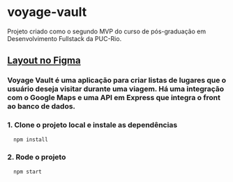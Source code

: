 # voyage-vault

Projeto criado como o segundo MVP do curso de pós-graduação em Desenvolvimento Fullstack da PUC-Rio. 

[**Layout no Figma**](https://www.figma.com/file/WImZOj7pBbJpQOIqsUzGnm/Voyage-Vault?type=design&node-id=0%3A1&mode=dev)
--

### Voyage Vault é uma aplicação para criar listas de lugares que o usuário deseja visitar durante uma viagem. Há uma integração com o Google Maps e uma API em Express que integra o front ao banco de dados. 

### 1. Clone o projeto local e instale as dependências

```bash
  npm install
```

### 2. Rode o projeto

```bash
  npm start
```
